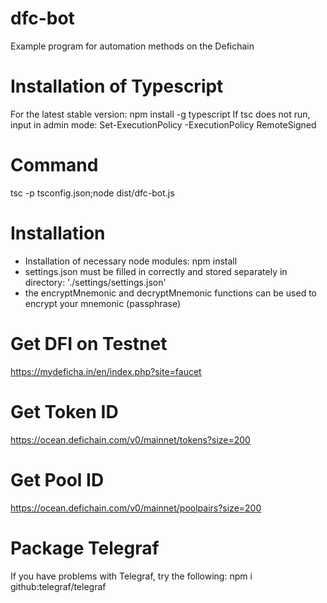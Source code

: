 # dfc-bot
Example program for automation methods on the Defichain

# Installation of Typescript
For the latest stable version: npm install -g typescript
If tsc does not run, input in admin mode: Set-ExecutionPolicy -ExecutionPolicy RemoteSigned

# Command
tsc -p tsconfig.json;node dist/dfc-bot.js

# Installation
- Installation of necessary node modules: npm install
- settings.json must be filled in correctly and stored separately in directory: './settings/settings.json'
- the encryptMnemonic and decryptMnemonic functions can be used to encrypt your mnemonic (passphrase)

# Get DFI on Testnet
https://mydeficha.in/en/index.php?site=faucet

# Get Token ID
https://ocean.defichain.com/v0/mainnet/tokens?size=200

# Get Pool ID
https://ocean.defichain.com/v0/mainnet/poolpairs?size=200

# Package Telegraf
If you have problems with Telegraf, try the following: npm i github:telegraf/telegraf
